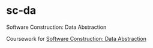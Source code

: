 # sc-da
Software Construction: Data Abstraction


Coursework for [Software Construction: Data Abstraction](https://www.edx.org/course/software-construction-data-abstraction-ubcx-softconst1x)
